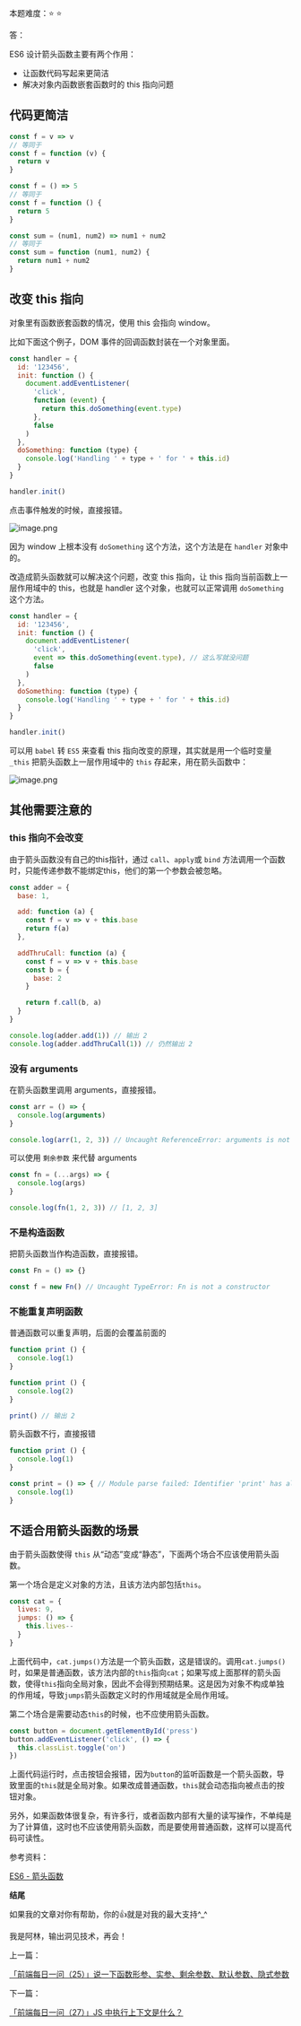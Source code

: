 本题难度：⭐ ⭐ 

答：

ES6 设计箭头函数主要有两个作用：

- 让函数代码写起来更简洁
- 解决对象内函数嵌套函数时的 this 指向问题

## 代码更简洁

```js
const f = v => v
// 等同于
const f = function (v) {
  return v
}
```

```js
const f = () => 5
// 等同于
const f = function () {
  return 5
}

const sum = (num1, num2) => num1 + num2
// 等同于
const sum = function (num1, num2) {
  return num1 + num2
}
```

## 改变 this 指向

对象里有函数嵌套函数的情况，使用 this 会指向 window。

比如下面这个例子，DOM 事件的回调函数封装在一个对象里面。

```js
const handler = {
  id: '123456',
  init: function () {
    document.addEventListener(
      'click',
      function (event) {
        return this.doSomething(event.type)
      },
      false
    )
  },
  doSomething: function (type) {
    console.log('Handling ' + type + ' for ' + this.id)
  }
}

handler.init()
```

点击事件触发的时候，直接报错。

![image.png](https://p3-juejin.byteimg.com/tos-cn-i-k3u1fbpfcp/3f8d28b770104950a6b61cea38ba97c4~tplv-k3u1fbpfcp-watermark.image?)

因为 window 上根本没有 `doSomething` 这个方法，这个方法是在 `handler` 对象中的。

改造成箭头函数就可以解决这个问题，改变 this 指向，让 this 指向当前函数上一层作用域中的 this，也就是 handler 这个对象，也就可以正常调用 `doSomething` 这个方法。

```js
const handler = {
  id: '123456',
  init: function () {
    document.addEventListener(
      'click',
      event => this.doSomething(event.type), // 这么写就没问题
      false
    )
  },
  doSomething: function (type) {
    console.log('Handling ' + type + ' for ' + this.id)
  }
}

handler.init()
```
可以用 `babel` 转 `ES5` 来查看 this 指向改变的原理，其实就是用一个临时变量 `_this` 把箭头函数上一层作用域中的 `this` 存起来，用在箭头函数中：

![image.png](https://p6-juejin.byteimg.com/tos-cn-i-k3u1fbpfcp/72e2329da9fa4255822bf00a933c0538~tplv-k3u1fbpfcp-watermark.image?)

## 其他需要注意的

### this 指向不会改变

由于箭头函数没有自己的this指针，通过 `call`、`apply`或 `bind` 方法调用一个函数时，只能传递参数不能绑定this，他们的第一个参数会被忽略。
```js
const adder = {
  base: 1,

  add: function (a) {
    const f = v => v + this.base
    return f(a)
  },

  addThruCall: function (a) {
    const f = v => v + this.base
    const b = {
      base: 2
    }

    return f.call(b, a)
  }
}

console.log(adder.add(1)) // 输出 2
console.log(adder.addThruCall(1)) // 仍然输出 2
```

### 没有 arguments
在箭头函数里调用 arguments，直接报错。

```js
const arr = () => {
  console.log(arguments)
}

console.log(arr(1, 2, 3)) // Uncaught ReferenceError: arguments is not defined
```
可以使用 `剩余参数` 来代替 arguments

```js
const fn = (...args) => {
  console.log(args)
}

console.log(fn(1, 2, 3)) // [1, 2, 3]
```
### 不是构造函数
把箭头函数当作构造函数，直接报错。
```js
const Fn = () => {}

const f = new Fn() // Uncaught TypeError: Fn is not a constructor
```
### 不能重复声明函数
普通函数可以重复声明，后面的会覆盖前面的
```js
function print () {
  console.log(1)
}

function print () {
  console.log(2)
}

print() // 输出 2
```
箭头函数不行，直接报错

```js
function print () {
  console.log(1)
}

const print = () => { // Module parse failed: Identifier 'print' has already been declared
  console.log(1)
}
```
## 不适合用箭头函数的场景

由于箭头函数使得 `this` 从“动态”变成“静态”，下面两个场合不应该使用箭头函数。

第一个场合是定义对象的方法，且该方法内部包括`this`。

```js
const cat = {
  lives: 9,
  jumps: () => {
    this.lives--
  }
}
```
上面代码中，`cat.jumps()`方法是一个箭头函数，这是错误的。调用`cat.jumps()`时，如果是普通函数，该方法内部的`this`指向`cat`；如果写成上面那样的箭头函数，使得`this`指向全局对象，因此不会得到预期结果。这是因为对象不构成单独的作用域，导致`jumps`箭头函数定义时的作用域就是全局作用域。

第二个场合是需要动态`this`的时候，也不应使用箭头函数。

```js
const button = document.getElementById('press')
button.addEventListener('click', () => {
  this.classList.toggle('on')
})
```

上面代码运行时，点击按钮会报错，因为`button`的监听函数是一个箭头函数，导致里面的`this`就是全局对象。如果改成普通函数，`this`就会动态指向被点击的按钮对象。

另外，如果函数体很复杂，有许多行，或者函数内部有大量的读写操作，不单纯是为了计算值，这时也不应该使用箭头函数，而是要使用普通函数，这样可以提高代码可读性。

参考资料：

[ES6 - 箭头函数](https://www.bookstack.cn/read/es6-3rd/spilt.5.docs-function.md)

**结尾**

如果我的文章对你有帮助，你的👍就是对我的最大支持^_^

我是阿林，输出洞见技术，再会！

上一篇：

[「前端每日一问（25）」说一下函数形参、实参、剩余参数、默认参数、隐式参数](https://github.com/wlllyfor/question-everyday/blob/main/Blog/25.%E8%AF%B4%E4%B8%80%E4%B8%8B%E5%87%BD%E6%95%B0%E5%BD%A2%E5%8F%82%E3%80%81%E5%AE%9E%E5%8F%82%E3%80%81%E5%89%A9%E4%BD%99%E5%8F%82%E6%95%B0%E3%80%81%E9%BB%98%E8%AE%A4%E5%8F%82%E6%95%B0%E3%80%81%E9%9A%90%E5%BC%8F%E5%8F%82%E6%95%B0.md)

下一篇：

[「前端每日一问（27）」JS 中执行上下文是什么？](https://github.com/wlllyfor/question-everyday/blob/main/Blog/27.JS%20%E4%B8%AD%E6%89%A7%E8%A1%8C%E4%B8%8A%E4%B8%8B%E6%96%87%E6%98%AF%E4%BB%80%E4%B9%88%EF%BC%9F.md)